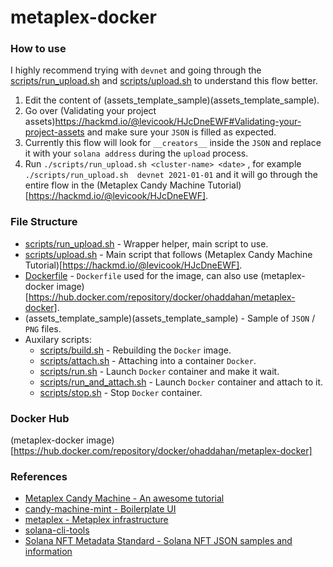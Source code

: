 # metaplex-docker

### How to use

I highly recommend trying with `devnet` and going through the [scripts/run_upload.sh](scripts/upload.sh) and  [scripts/upload.sh](scripts/upload.sh) to understand this flow better.

1. Edit the content of (assets_template_sample)(assets_template_sample).
2. Go over (Validating your project assets)https://hackmd.io/@levicook/HJcDneEWF#Validating-your-project-assets and make sure your `JSON` is filled as expected.
3. Currently this flow will look for `__creators__` inside the `JSON` and replace it with your `solana address` during the `upload` process.
4. Run `./scripts/run_upload.sh <cluster-name> <date>` , for example `./scripts/run_upload.sh  devnet 2021-01-01` and it will go through the entire flow in the (Metaplex Candy Machine Tutorial)[https://hackmd.io/@levicook/HJcDneEWF].

### File Structure
* [scripts/run_upload.sh](scripts/upload.sh) - Wrapper helper, main script to use.
* [scripts/upload.sh](scripts/upload.sh) - Main script that follows (Metaplex Candy Machine Tutorial)[https://hackmd.io/@levicook/HJcDneEWF].
* [Dockerfile](Dockerfile) - `Dockerfile` used for the image, can also use (metaplex-docker image)[https://hub.docker.com/repository/docker/ohaddahan/metaplex-docker].
* (assets_template_sample)(assets_template_sample) - Sample of `JSON` / `PNG` files.
* Auxilary scripts:
  * [scripts/build.sh](scripts/build.sh) - Rebuilding the `Docker` image.
  * [scripts/attach.sh](scripts/attach.sh) - Attaching into a container `Docker`.
  * [scripts/run.sh](scripts/run.sh) - Launch `Docker` container and make it wait.
  * [scripts/run_and_attach.sh](scripts/run_and_attach.sh) - Launch `Docker` container and attach to it.
  * [scripts/stop.sh](scripts/stop.sh) - Stop `Docker` container.

### Docker Hub
(metaplex-docker image)[https://hub.docker.com/repository/docker/ohaddahan/metaplex-docker]

### References

* [Metaplex Candy Machine - An awesome tutorial](https://hackmd.io/@levicook/HJcDneEWF)
* [candy-machine-mint - Boilerplate UI](https://github.com/exiled-apes/candy-machine-mint)
* [metaplex - Metaplex infrastructure](https://github.com/metaplex-foundation/metaplex)
* [solana-cli-tools](https://docs.solana.com/cli/install-solana-cli-tools)
* [Solana NFT Metadata Standard - Solana NFT JSON samples and information](https://docs.metaplex.com/nft-standard)
